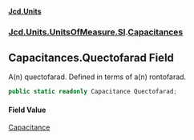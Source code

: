 #### [Jcd.Units](index.md 'index')
### [Jcd.Units.UnitsOfMeasure.SI](Jcd.Units.UnitsOfMeasure.SI.md 'Jcd.Units.UnitsOfMeasure.SI').[Capacitances](Capacitances.md 'Jcd.Units.UnitsOfMeasure.SI.Capacitances')

## Capacitances.Quectofarad Field

A(n) quectofarad. Defined in terms of a(n) rontofarad.

```csharp
public static readonly Capacitance Quectofarad;
```

#### Field Value
[Capacitance](Capacitance.md 'Jcd.Units.UnitTypes.Capacitance')